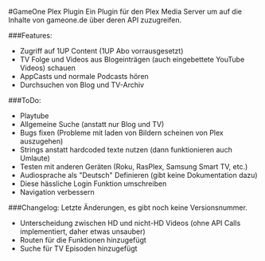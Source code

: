 ﻿#GameOne Plex Plugin
Ein Plugin für den Plex Media Server um auf die Inhalte von gameone.de über deren API zuzugreifen.

###Features:
- Zugriff auf 1UP Content (1UP Abo vorrausgesetzt)
- TV Folge und Videos aus Blogeinträgen (auch eingebettete YouTube Videos) schauen
- AppCasts und normale Podcasts hören
- Durchsuchen von Blog und TV-Archiv

###ToDo:
- Playtube
- Allgemeine Suche (anstatt nur Blog und TV)
- Bugs fixen (Probleme mit laden von Bildern scheinen von Plex auszugehen)
- Strings anstatt hardcoded texte nutzen (dann funktionieren auch Umlaute)
- Testen mit anderen Geräten (Roku, RasPlex, Samsung Smart TV, etc.)
- Audiosprache als "Deutsch" Definieren (gibt keine Dokumentation dazu)
- Diese hässliche Login Funktion umschreiben
- Navigation verbessern

###Changelog:
Letzte Änderungen, es gibt noch keine Versionsnummer.

- Unterscheidung zwischen HD und nicht-HD Videos (ohne API Calls implementiert, daher etwas unsauber)
- Routen für die Funktionen hinzugefügt
- Suche für TV Episoden hinzugefügt
